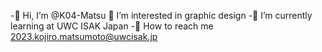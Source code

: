 -👻 Hi, I’m @K04-Matsu
🌚 I’m interested in graphic design
-🍁 I’m currently learning at UWC ISAK Japan
-👾 How to reach me 2023.kojiro.matsumoto@uwcisak.jp

<!---
K04-Matsu/K04-Matsu is a ✨ special ✨ repository because its `README.md` (this file) appears on your GitHub profile.
You can click the Preview link to take a look at your changes.
--->
